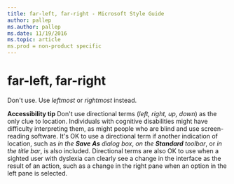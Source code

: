 ```yaml
---
title: far-left, far-right - Microsoft Style Guide
author: pallep
ms.author: pallep
ms.date: 11/19/2016
ms.topic: article
ms.prod = non-product specific
---
```


# far-left, far-right

Don't use. Use *leftmost* or *rightmost* instead. 

**Accessibility tip** Don't use directional terms (*left, right, up, down*)
as the only clue to location. Individuals with
cognitive disabilities might have difficulty interpreting them,
as might people who are blind and use screen-reading
software. It's OK to use a directional term if another indication of
location, such as *in the **Save As** dialog box*, *on the **Standard** toolbar*, or *in the title bar*,
is also included. Directional terms are also OK to use when a
sighted user with dyslexia can clearly see a change in the interface as
the result of an action, such as a change in the right pane when an
option in the left pane is selected.
